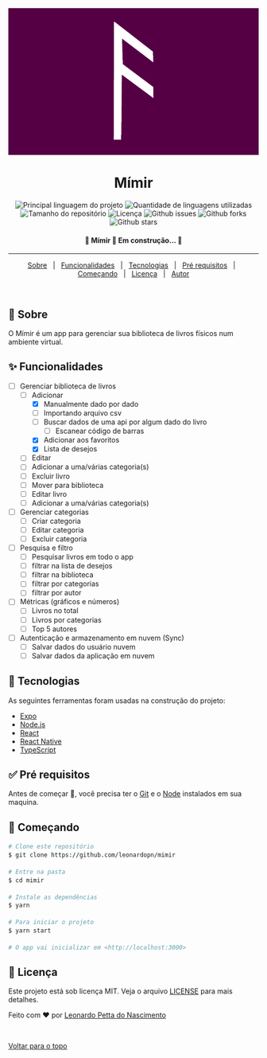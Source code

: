 <div align="center" id="top" style="background:#550044">
  <img src="./.github/app.png" alt="Mímir" width="200px"/>
</div>

<h1 align="center">Mímir</h1>

<p align="center">
  <img alt="Principal linguagem do projeto" src="https://img.shields.io/github/languages/top/leonardopn/mimir?color=56BEB8">

  <img alt="Quantidade de linguagens utilizadas" src="https://img.shields.io/github/languages/count/leonardopn/mimir?color=56BEB8">

  <img alt="Tamanho do repositório" src="https://img.shields.io/github/repo-size/leonardopn/mimir?color=56BEB8">

  <img alt="Licença" src="https://img.shields.io/github/license/leonardopn/mimir?color=56BEB8">

  <img alt="Github issues" src="https://img.shields.io/github/issues/leonardopn/mimir?color=56BEB8" />

  <img alt="Github forks" src="https://img.shields.io/github/forks/leonardopn/mimir?color=56BEB8" />

 <img alt="Github stars" src="https://img.shields.io/github/stars/leonardopn/mimir?color=56BEB8" />
</p>

<h4 align="center">
 🚧  Mímir 🚀 Em construção...  🚧
</h4>

<hr>

<p align="center">
  <a href="#dart-sobre">Sobre</a> &#xa0; | &#xa0;
  <a href="#sparkles-funcionalidades">Funcionalidades</a> &#xa0; | &#xa0;
  <a href="#rocket-tecnologias">Tecnologias</a> &#xa0; | &#xa0;
  <a href="#white_check_mark-pré-requisitos">Pré requisitos</a> &#xa0; | &#xa0;
  <a href="#checkered_flag-começando">Começando</a> &#xa0; | &#xa0;
  <a href="#memo-licença">Licença</a> &#xa0; | &#xa0;
  <a href="https://github.com/leonardopn" target="_blank">Autor</a>
</p>

<br>

## :dart: Sobre

O Mímir é um app para gerenciar sua biblioteca de livros físicos num ambiente virtual.

## :sparkles: Funcionalidades

- [ ] Gerenciar biblioteca de livros
  - [ ] Adicionar
    - [x] Manualmente dado por dado
    - [ ] Importando arquivo csv
    - [ ] Buscar dados de uma api por algum dado do livro
      - [ ] Escanear código de barras
    - [x] Adicionar aos favoritos
    - [x] Lista de desejos
  - [ ] Editar
  - [ ] Adicionar a uma/várias categoria(s)
  - [ ] Excluir livro
  - [ ] Mover para biblioteca
  - [ ] Editar livro
  - [ ] Adicionar a uma/várias categoria(s)
- [ ] Gerenciar categorias
  - [ ] Criar categoria
  - [ ] Editar categoria
  - [ ] Excluir categoria
- [ ] Pesquisa e filtro
  - [ ] Pesquisar livros em todo o app
  - [ ] filtrar na lista de desejos
  - [ ] filtrar na biblioteca
  - [ ] filtrar por categorias
  - [ ] filtrar por autor
- [ ] Métricas (gráficos e números)
  - [ ] Livros no total
  - [ ] Livros por categorias
  - [ ] Top 5 autores
- [ ] Autenticação e armazenamento em nuvem (Sync)
  - [ ] Salvar dados do usuário nuvem
  - [ ] Salvar dados da aplicação em nuvem

## :rocket: Tecnologias

As seguintes ferramentas foram usadas na construção do projeto:

- [Expo](https://expo.io/)
- [Node.js](https://nodejs.org/en/)
- [React](https://pt-br.reactjs.org/)
- [React Native](https://reactnative.dev/)
- [TypeScript](https://www.typescriptlang.org/)

## :white_check_mark: Pré requisitos

Antes de começar :checkered_flag:, você precisa ter o [Git](https://git-scm.com) e o [Node](https://nodejs.org/en/) instalados em sua maquina.

## :checkered_flag: Começando

```bash
# Clone este repositório
$ git clone https://github.com/leonardopn/mimir

# Entre na pasta
$ cd mimir

# Instale as dependências
$ yarn

# Para iniciar o projeto
$ yarn start

# O app vai inicializar em <http://localhost:3000>
```

## :memo: Licença

Este projeto está sob licença MIT. Veja o arquivo [LICENSE](LICENSE.md) para mais detalhes.

Feito com :heart: por <a href="https://github.com/leonardopn" target="_blank">Leonardo Petta do Nascimento</a>

&#xa0;

<a href="#top">Voltar para o topo</a>
